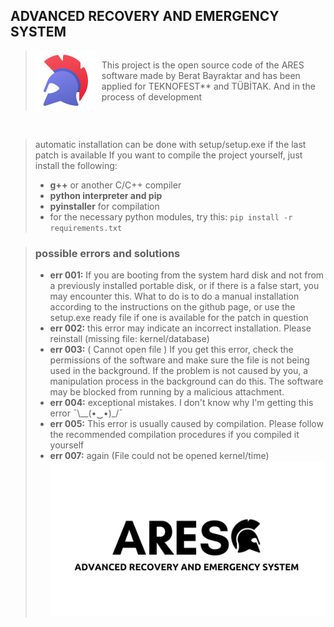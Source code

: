 ## ADVANCED RECOVERY AND EMERGENCY SYSTEM 
><div style="display: flex; align-items: center;">
>  <img src="media/icon/webAndPng/icons8-greek-helmet-96.png" alt="Alternatif Metin" style="margin-right: 10px;">
>  <span>This project is the open source code of the ARES software made by Berat Bayraktar and has been applied for TEKNOFEST** and TÜBİTAK. And in the process of development</span>
> </div>
<br>

> automatic installation can be done with setup/setup.exe if the last patch is available 
> If you want to compile the project yourself, just install the following:
> - **g++** or another C/C++ compiler
> - **python interpreter and pip**
> - **pyinstaller** for compilation 
> - for the necessary python modules, try this: `pip install -r requirements.txt`

> ### possible errors and solutions
> - **err 001:** If you are booting from the system hard disk and not from a previously installed portable disk, or if there is a false start, you may encounter this. What to do is to do a manual installation according to the instructions on the github page, or use the setup.exe ready file if one is available for the patch in question
> - **err 002:** this error may indicate an incorrect installation. Please reinstall (missing file: kernel/database)
> - **err 003:** ( Cannot open file ) If you get this error, check the permissions of the software and make sure the file is not being used in the background. If the problem is not caused by you, a manipulation process in the background can do this. The software may be blocked from running by a malicious attachment.
> - **err 004:** exceptional mistakes. I don't know why I'm getting this error ¯\\__(•‿•)_/¯
> - **err 005:** This error is usually caused by compilation. Please follow the recommended compilation procedures if you compiled it yourself
> - **err 007:** again (File could not be opened kernel/time)
> ![im](media/H/3.png)
